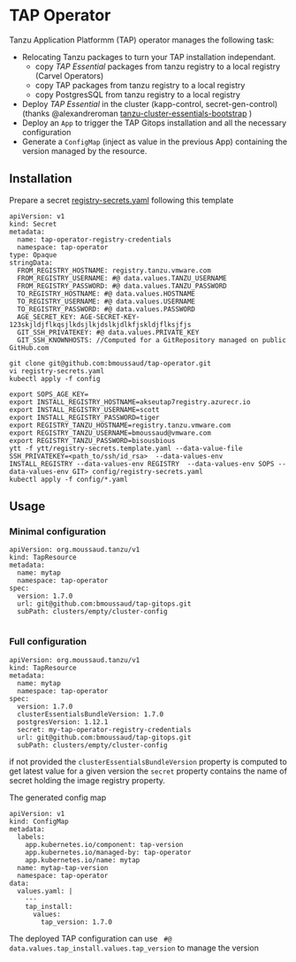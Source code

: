# TAP Operator

Tanzu Application Platformm (TAP) operator manages the following task:

* Relocating Tanzu packages to turn your TAP installation independant.
    * copy _TAP Essential_ packages from tanzu registry to a local registry (Carvel Operators)
    * copy TAP packages from tanzu registry to a local registry
    * copy PostgresSQL from tanzu registry to a local registry
* Deploy _TAP Essential_ in the cluster (kapp-control, secret-gen-control) (thanks
  @alexandreroman [tanzu-cluster-essentials-bootstrap](https://github.com/alexandreroman/tanzu-cluster-essentials-bootstrap) )
* Deploy an `App` to trigger the TAP Gitops installation and all the necessary configuration
* Generate a `ConfigMap` (inject as value in the previous App) containing the version managed by the resource.

## Installation

Prepare a secret [registry-secrets.yaml](registry-secrets.yaml.template) following this template

```
apiVersion: v1
kind: Secret
metadata:
  name: tap-operator-registry-credentials
  namespace: tap-operator
type: Opaque
stringData:
  FROM_REGISTRY_HOSTNAME: registry.tanzu.vmware.com
  FROM_REGISTRY_USERNAME: #@ data.values.TANZU_USERNAME
  FROM_REGISTRY_PASSWORD: #@ data.values.TANZU_PASSWORD
  TO_REGISTRY_HOSTNAME: #@ data.values.HOSTNAME
  TO_REGISTRY_USERNAME: #@ data.values.USERNAME
  TO_REGISTRY_PASSWORD: #@ data.values.PASSWORD
  AGE_SECRET_KEY: AGE-SECRET-KEY-123skjldjflkqsjlkdsjlkjdslkjdlkfjskldjflksjfjs  
  GIT_SSH_PRIVATEKEY: #@ data.values.PRIVATE_KEY
  GIT_SSH_KNOWNHOSTS: //Computed for a GitRepository managed on public GitHub.com
```

```
git clone git@github.com:bmoussaud/tap-operator.git
vi registry-secrets.yaml
kubectl apply -f config  
```

```
export SOPS_AGE_KEY=
export INSTALL_REGISTRY_HOSTNAME=akseutap7registry.azurecr.io
export INSTALL_REGISTRY_USERNAME=scott
export INSTALL_REGISTRY_PASSWORD=tiger
export REGISTRY_TANZU_HOSTNAME=registry.tanzu.vmware.com
export REGISTRY_TANZU_USERNAME=bmoussaud@vmware.com
export REGISTRY_TANZU_PASSWORD=bisousbious
ytt -f ytt/registry-secrets.template.yaml --data-value-file SSH_PRIVATEKEY=<path_to/ssh/id_rsa>  --data-values-env INSTALL_REGISTRY --data-values-env REGISTRY  --data-values-env SOPS --data-values-env GIT> config/registry-secrets.yaml
kubectl apply -f config/*.yaml
```

## Usage

### Minimal configuration

``````
apiVersion: org.moussaud.tanzu/v1
kind: TapResource
metadata:
  name: mytap
  namespace: tap-operator
spec:
  version: 1.7.0  
  url: git@github.com:bmoussaud/tap-gitops.git
  subPath: clusters/empty/cluster-config
  
``````

### Full configuration

``````
apiVersion: org.moussaud.tanzu/v1
kind: TapResource
metadata:
  name: mytap
  namespace: tap-operator
spec:
  version: 1.7.0
  clusterEssentialsBundleVersion: 1.7.0
  postgresVersion: 1.12.1
  secret: my-tap-operator-registry-credentials
  url: git@github.com:bmoussaud/tap-gitops.git
  subPath: clusters/empty/cluster-config
``````

if not provided the `clusterEssentialsBundleVersion` property is computed to get latest value for a given version
the `secret` property contains the name of secret holding the image registry property.

The generated config map

```
apiVersion: v1
kind: ConfigMap
metadata:
  labels:
    app.kubernetes.io/component: tap-version
    app.kubernetes.io/managed-by: tap-operator
    app.kubernetes.io/name: mytap
  name: mytap-tap-version
  namespace: tap-operator
data:
  values.yaml: |
    ---
    tap_install:
      values:
        tap_version: 1.7.0
```

The deployed TAP configuration can use ` #@ data.values.tap_install.values.tap_version` to manage the version
